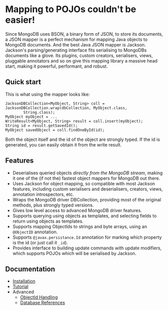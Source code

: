 Mapping to POJOs couldn't be easier!
====================================

Since MongoDB uses BSON, a binary form of JSON, to store its documents, a JSON mapper is a perfect mechanism for mapping Java objects to MongoDB documents.  And the best Java JSON mapper is Jackson.  Jackson's parsing/generating interface fits serialising to MongoDBs documents like a glove.  Its plugins, custom creators, serialisers, views, pluggable annotators and so on give this mapping library a massive head start, making it powerful, performant, and robust.

Quick start
-----------

This is what using the mapper looks like:

    JacksonDBCollection<MyObject, String> coll = JacksonDBCollection.wrap(dbCollection, MyObject.class,
            String.class);
    MyObject myObject = ...
    WriteResult<MyObject, String> result = coll.insert(myObject);
    String id = result.getSavedId();
    MyObject savedObject = coll.findOneById(id);

Both the object itself and the id of the object are strongly typed.  If the id is generated, you can easily obtain it from the write result.

Features
--------

* Deserialises queried objects *directly from the MongoDB stream*, making it one of the (if not the) fastest object mappers for MongoDB out there.
* Uses Jackson for object mapping, so compatible with most Jackson features, including custom serialisers and deserialisers, creators, views, annotation introspectors, etc.
* Wraps the MongoDB driver DBCollection, providing most of the original methods, plus strongly typed versions.
* Gives low level access to advanced MongoDB driver features.
* Supports querying using objects as templates, and selecting fields to return using objects as templates.
* Supports mapping ObjectIds to strings and byte arrays, using an `@ObjectID` annotation.
* Supports `@javax.persistance.Id` annotation for marking which property is the id (or just call it `_id`).
* Provides interface to building update commands with update modifiers, which supports POJOs which will be serialised by Jackson.

Documentation
-------------

* [Installation](./installation.html)
* [Tutorial](./tutorial.html)
* Advanced
    * [ObjectId Handling](./object-ids.html)
    * [Database References](./dbrefs.html)

